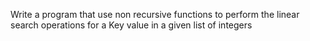 Write a program that use non recursive functions to perform the linear search operations for a Key value in a given list of integers
